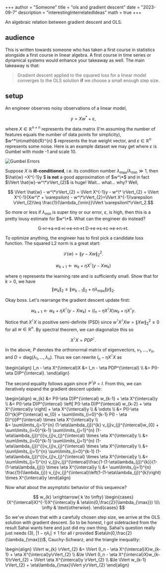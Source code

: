 +++
author = "Someone"
title = "ols and gradient descent"
date = "2023-09-7"
description = "interestingInterrelatedIdeas"
math = true
+++

An algebraic relation between gradient descent and OLS.
<!--more-->

## audience
This is written towards someone who has taken a first course in statistics alongside a first course in linear algebra. A first course in time series or dynamical systems would enhance your takeaway as well. The main takeaway is that:
> Gradient descent applied to the squared loss for a linear model converges to the OLS solution **if** we choose a small enough step size.

## setup
An engineer observes noisy observations of a linear model, 

$$ y=Xw^* + \varepsilon ,$$ 

where $X\in\mathbb{R}^{n\times n}$ represents the data matrix (I'm assuming the number of features equals the number of data points for simplicity), $w^\*\in\mathbb{R}^{n} $ represents the true weight vector, and $\varepsilon \in \mathbb{R}^n$ represents some noise. Here is an example dataset we may get where $\varepsilon$ is Gumbel with mode -1 and scale 10.

![Gumbel Errors](/exampleData.png)

Suppose $X$ is **ill-conditioned**, i.e. its condition number $\lambda_{\max}/\lambda_{\min}\gg 1$, then $\hat{w} =X^{-1}y $ **is not** a good approximation of $w^\*$ and in fact $\lVert \hat{w}-w^\*\rVert_{2}$ is huge! Wait... what... why? Well,

$$ \lVert \hat{w}  - w^\*\rVert_{2} = \lVert X^{-1}y - w^\* \rVert_{2} = \lVert X^{-1}(Xw^\* + \varepsilon) - w^\*\rVert_{2}=\lVert X^{-1}\varepsilon \rVert_{2}\leq \frac{1}{\lambda_{\min}}\lVert \varepsilon\*\rVert_2.$$

So more or less if $\lambda_{\min}$ is super tiny or our error, $\varepsilon$, is high, then this is a pretty lousy estimate for $w^\*$. What can the engineer do instead? 

<center> G->r->a->d->i->e->n->t D->e->s->c->e->n->t. </center>


To optimize anything, the engineer has to first pick a candidate loss function. The squared L2 norm is a great start:

$$ \mathcal{L}(w) = \lVert y-Xw\rVert_{2}^{2}.$$





$$ w_{k+1} \leftarrow w_{k} + \eta X^{\intercal}(y - Xw_{k}) $$

where $\eta$ represents the learning rate and is sufficiently small. Show that for $k>0$, we have
$$ \lVert w_{k} \rVert_{2} \leq \lVert w_{k-1} \rVert_{2} + \eta \lambda_{\max} \lVert y \rVert_{2}.$$

Okay boss. Let's rearrange the gradient descent update first: 

$$ w_{k+1} \leftarrow w_{k} + \eta X^{\intercal}(y - Xw_{k}) = (I_n - \eta X^{\intercal}X)w_{k} + \eta X^{\intercal}y.$$

Notice that $X^{\intercal} X$ is positive semi-definite (PSD) since $w^{\intercal} X^\intercal X w= \lVert Xw\rVert_{2}^{2}\geq 0$ for all $w\in\mathbb{R}^{n}$. By spectral theorem, we can diagonalize this so 

$$X^\intercal X = PDP^{\intercal}.$$

In the above, $P$ denotes the orthonormal matrix of eigenvectors, $v_{1},\dots, v_{n}$, and $D=\mathrm{diag}(\lambda_1,\dots,\lambda_n)$. Thus we can rewrite $I_n - \eta X^{\intercal}X$ as 

\begin{align}
   I_n - \eta X^{\intercal}X &= I_n - \eta PDP^{\intercal} \\\\
   &= P(I-\eta D)P^{\intercal}.
\end{align}

The second equality follows again since $P^{\intercal}P=I$. From this, we can iteratively expand the gradient descent update:

\begin{align}
   w_{k} &= P(I-\eta D)P^{\intercal} w_{k-1} + \eta X^{\intercal}y \\\\
   &= P(I-\eta D)P^{\intercal} \left[ P(I-\eta D)P^{\intercal} w_{k-2} + \eta X^{\intercal}y \right] + \eta X^{\intercal}y \\\\
   & \vdots \\\\
   &= P(I-\eta D)^{k}P^{\intercal} w_{0} + \sum\limits_{i=0}^{k-1} P(I - \eta D)^{i}P^{\intercal} \times \eta X^{\intercal}y \\\\\
   &= \sum\limits_{j=1}^{n} (1-\eta\lambda_{j})^{k} v_{j}v_{j}^{\intercal}w_{0} + \sum\limits_{i=0}^{k-1} \sum\limits_{j=1}^{n} (1-\eta\lambda_{j})^{i}v_{j}v_{j}^{\intercal} \times \eta X^{\intercal}y \\\\
   &= \sum\limits_{i=0}^{k-1} \sum\limits_{j=1}^{n} (1-\eta\lambda_{j})^{i}v_{j}v_{j}^{\intercal} \times \eta X^{\intercal}y \\\\
   &= \sum\limits_{j=1}^{n} \sum\limits_{i=0}^{k-1} (1-\eta\lambda_{j})^{i}v_{j}v_{j}^{\intercal} \times \eta X^{\intercal}y \\\\
   &= \sum\limits_{j=1}^{n} v_{j}v_{j}^{\intercal}\frac{1-(1-\eta\lambda_{j})^{k}}{1-(1-\eta\lambda_{j})} \times \eta X^{\intercal}y \\\\
   &= \sum\limits_{j=1}^{n} \frac{1}{\lambda_{j}} v_{j}v_{j}^{\intercal}\left(1-(1-\eta\lambda_{j})^{k}\right) \times X^{\intercal}y
\end{align}

Now what about the asymptotic behavior of this sequence? 

$$
w_{k} \xrightarrow{ k \to \infty} 
\begin{cases} 
(X^{\intercal}X)^{-1}X^{\intercal}y & \eta\in(0,\frac{2}{\lambda_{\max}}) \\\\
\infty & \text{otherwise}.
\end{cases}
$$

So we've shown that with a carefully chosen step size, we arrive at the OLS solution with gradient descent. So to be honest, I got sidetracked from the result Sahai wants here and just did my own thing. Sahai's question really just needs (3), $|1-\eta\lambda_{i}|\le 1$ for all $i$ provided $\eta\in(0,\frac{2}{\lambda_{\max}})$, Cauchy-Schwarz, and the triangle inequality:

\begin{align}
\lVert w_{k} \rVert_{2} &= \lVert (I_n - \eta X^{\intercal}X)w_{k-1} + \eta X^{\intercal}y\rVert_{2} \\\\
&\le \lVert (I_n - \eta X^{\intercal}X)w_{k-1}\rVert_{2} + \lVert \eta X^{\intercal}y \rVert_{2} \\\\
&\le \lVert w_{k-1} \rVert_{2} + \eta\lambda_{\max}\lVert y\rVert_{2}
\end{align}